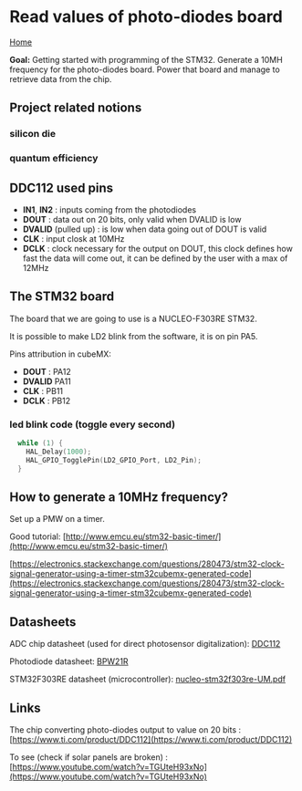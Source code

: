 # Read values of photo-diodes board

[Home](../../README.md)

**Goal:** Getting started with programming of the STM32. Generate a 10MH frequency for the photo-diodes board. Power that board and manage to retrieve data from the chip.

## Project related notions

### silicon die

### quantum efficiency

## DDC112 used pins

- **IN1**, **IN2** : inputs coming from the photodiodes
- **DOUT** : data out on 20 bits, only valid when DVALID is low
- **DVALID** (pulled up) : is low when data going out of DOUT is valid
- **CLK** : input closk at 10MHz
- **DCLK** : clock necessary for the output on DOUT, this clock defines how fast the data will come out, it can be defined by the user with a max of 12MHz

## The STM32 board

The board that we are going to use is a NUCLEO-F303RE STM32.

It is possible to make LD2 blink from the software, it is on pin PA5.

Pins attribution in cubeMX:

- **DOUT** : PA12
- **DVALID** PA11
- **CLK** : PB11
- **DCLK** : PB12

### led blink code (toggle every second)

```c
  while (1) {
    HAL_Delay(1000);
    HAL_GPIO_TogglePin(LD2_GPIO_Port, LD2_Pin);
  }
```

## How to generate a 10MHz frequency?

Set up a PMW on a timer.

Good tutorial: [http://www.emcu.eu/stm32-basic-timer/](http://www.emcu.eu/stm32-basic-timer/)

[https://electronics.stackexchange.com/questions/280473/stm32-clock-signal-generator-using-a-timer-stm32cubemx-generated-code](https://electronics.stackexchange.com/questions/280473/stm32-clock-signal-generator-using-a-timer-stm32cubemx-generated-code)

## Datasheets

ADC chip datasheet (used for direct photosensor digitalization): [DDC112](./ddc112.pdf)

Photodiode datasheet: [BPW21R](bpw21r.pdf)

STM32F303RE datasheet (microcontroller): [nucleo-stm32f303re-UM.pdf](./nucleo-stm32f303re-UM.pdf)

## Links

The chip converting photo-diodes output to value on 20 bits : [https://www.ti.com/product/DDC112](https://www.ti.com/product/DDC112)

To see (check if solar panels are broken) : [https://www.youtube.com/watch?v=TGUteH93xNo](https://www.youtube.com/watch?v=TGUteH93xNo)
